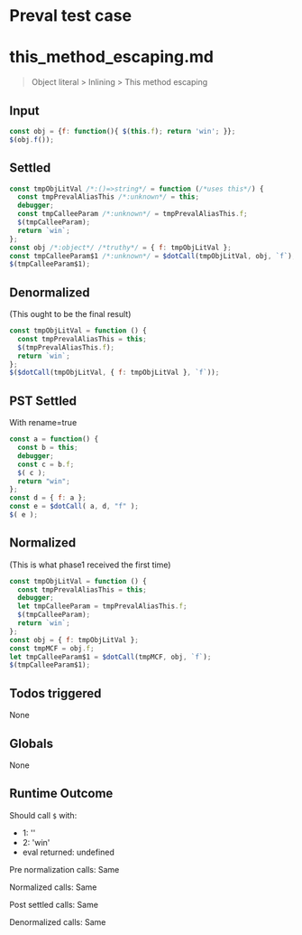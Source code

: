 # Preval test case

# this_method_escaping.md

> Object literal > Inlining > This method escaping
>
>

## Input

`````js filename=intro
const obj = {f: function(){ $(this.f); return 'win'; }};
$(obj.f());
`````


## Settled


`````js filename=intro
const tmpObjLitVal /*:()=>string*/ = function (/*uses this*/) {
  const tmpPrevalAliasThis /*:unknown*/ = this;
  debugger;
  const tmpCalleeParam /*:unknown*/ = tmpPrevalAliasThis.f;
  $(tmpCalleeParam);
  return `win`;
};
const obj /*:object*/ /*truthy*/ = { f: tmpObjLitVal };
const tmpCalleeParam$1 /*:unknown*/ = $dotCall(tmpObjLitVal, obj, `f`);
$(tmpCalleeParam$1);
`````


## Denormalized
(This ought to be the final result)

`````js filename=intro
const tmpObjLitVal = function () {
  const tmpPrevalAliasThis = this;
  $(tmpPrevalAliasThis.f);
  return `win`;
};
$($dotCall(tmpObjLitVal, { f: tmpObjLitVal }, `f`));
`````


## PST Settled
With rename=true

`````js filename=intro
const a = function() {
  const b = this;
  debugger;
  const c = b.f;
  $( c );
  return "win";
};
const d = { f: a };
const e = $dotCall( a, d, "f" );
$( e );
`````


## Normalized
(This is what phase1 received the first time)

`````js filename=intro
const tmpObjLitVal = function () {
  const tmpPrevalAliasThis = this;
  debugger;
  let tmpCalleeParam = tmpPrevalAliasThis.f;
  $(tmpCalleeParam);
  return `win`;
};
const obj = { f: tmpObjLitVal };
const tmpMCF = obj.f;
let tmpCalleeParam$1 = $dotCall(tmpMCF, obj, `f`);
$(tmpCalleeParam$1);
`````


## Todos triggered


None


## Globals


None


## Runtime Outcome


Should call `$` with:
 - 1: '<function>'
 - 2: 'win'
 - eval returned: undefined

Pre normalization calls: Same

Normalized calls: Same

Post settled calls: Same

Denormalized calls: Same
